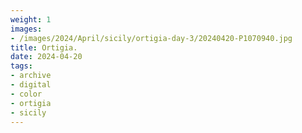 ```yaml
---
weight: 1
images:
- /images/2024/April/sicily/ortigia-day-3/20240420-P1070940.jpg
title: Ortigia.
date: 2024-04-20
tags:
- archive
- digital
- color
- ortigia
- sicily
---
```


